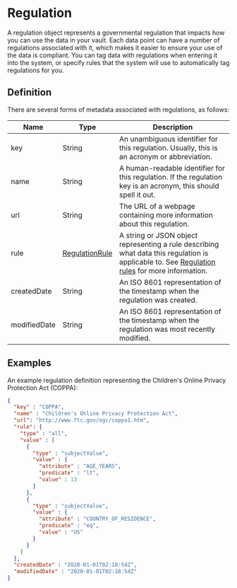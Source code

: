 # Regulation

A regulation object represents a governmental regulation that impacts how you can use the data in your vault. Each data point can have a number of regulations associated with it, which makes it easier to ensure your use of the data is compliant. You can tag data with regulations when entering it into the system, or specify rules that the system will use to automatically tag regulations for you.

## Definition

There are several forms of metadata associated with regulations, as follows:

|Name |Type |Description|
|-----|-----|-----------|
|key|String|An unambiguous identifier for this regulation. Usually, this is an acronym or abbreviation.|
|name|String|A human-readable identifier for this regulation. If the regulation key is an acronym, this should spell it out.|
|url|String|The URL of a webpage containing more information about this regulation.|
|rule|[RegulationRule](/tutorials/regulation-rules)|A string or JSON object representing a rule describing what data this regulation is applicable to. See [Regulation rules](/tutorials/regulation-rules) for more information.|
|createdDate|String|An ISO 8601 representation of the timestamp when the regulation was created.|
|modifiedDate|String|An ISO 8601 representation of the timestamp when the regulation was most recently modified.|

## Examples

An example regulation definition representing the Children's Online Privacy Protection Act (COPPA):

```json
{
  "key" : "COPPA",
  "name" : "Children's Online Privacy Protection Act",
  "url": "http://www.ftc.gov/ogc/coppa1.htm",
  "rule": {
    "type" : "all",
    "value" : [
      {
        "type" : "subjectValue",
        "value" : {
          "attribute" : "AGE_YEARS",
          "predicate" : "lt",
          "value" : 13
        }
      },
      {
        "type" : "subjectValue",
        "value" : {
          "attribute" : "COUNTRY_OF_RESIDENCE",
          "predicate" : "eq",
          "value" : "US"
        }
      }
    ]
  },
  "createdDate" : "2020-01-01T02:18:54Z",
  "modifiedDate" : "2020-01-01T02:18:54Z"
}
```
